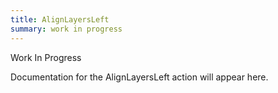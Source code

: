 ```yaml
---
title: AlignLayersLeft
summary: work in progress
---
```


Work In Progress

Documentation for the AlignLayersLeft action will appear here.